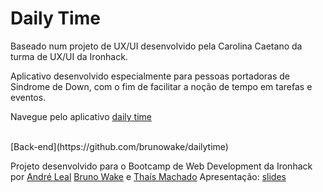 #  Daily Time 


Baseado num projeto de UX/UI desenvolvido pela Carolina Caetano da turma de UX/UI da Ironhack.

Aplicativo desenvolvido especialmente para pessoas portadoras de Sindrome de Down, com o fim de facilitar a noção de tempo em tarefas e eventos.

Navegue pelo aplicativo [daily time](https://daily-time-app.netlify.app/)

<br>
[Back-end](https://github.com/brunowake/dailytime)

Projeto desenvolvido para o Bootcamp de Web Development da Ironhack por [André Leal](https://github.com/andreirece) [Bruno Wake](https://github.com/brunowake) e [Thaís Machado](https://github.com/thaismachado31)
Apresentação: [slides](https://docs.google.com/presentation/d/1hlPxue5IARrPvFwg8_uHHvngdMm_J3pu1Zm7NDVt79o/edit#slide=id.g134a2957081_0_2)
